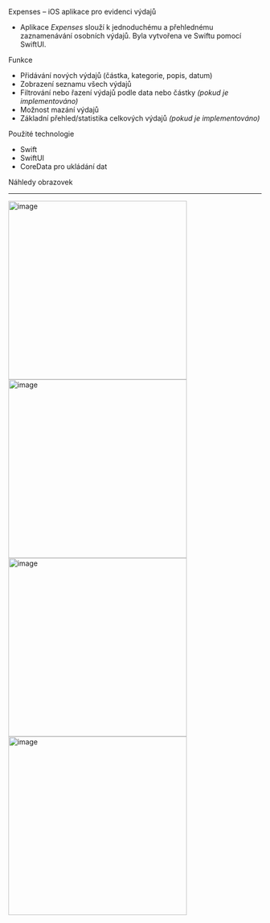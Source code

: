  Expenses – iOS aplikace pro evidenci výdajů

- Aplikace *Expenses* slouží k jednoduchému a přehlednému zaznamenávání osobních výdajů. Byla vytvořena ve Swiftu pomocí SwiftUI.

 Funkce

- Přidávání nových výdajů (částka, kategorie, popis, datum)
- Zobrazení seznamu všech výdajů
- Filtrování nebo řazení výdajů podle data nebo částky *(pokud je implementováno)*
- Možnost mazání výdajů
- Základní přehled/statistika celkových výdajů *(pokud je implementováno)*

 Použité technologie

- Swift
- SwiftUI
- CoreData pro ukládání dat 




 Náhledy obrazovek



---
<img width="355" alt="image" src="https://github.com/user-attachments/assets/aeb6ef6b-a521-4815-873d-702baeca304f" />
<img width="355" alt="image" src="https://github.com/user-attachments/assets/bb88db1c-0d99-47af-86d8-643b092a58ab" />
<img width="355" alt="image" src="https://github.com/user-attachments/assets/cd918851-e5c7-4b98-bc8a-2fe003385899" />
<img width="355" alt="image" src="https://github.com/user-attachments/assets/b15fb0ea-6db9-48fb-ad95-9a50345e9318" />
